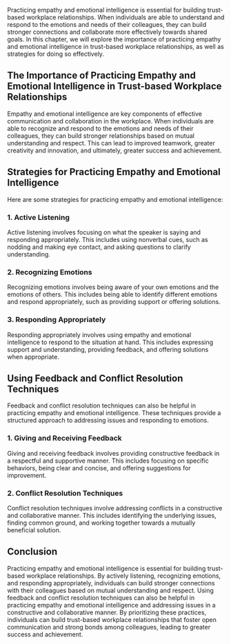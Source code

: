 
Practicing empathy and emotional intelligence is essential for building trust-based workplace relationships. When individuals are able to understand and respond to the emotions and needs of their colleagues, they can build stronger connections and collaborate more effectively towards shared goals. In this chapter, we will explore the importance of practicing empathy and emotional intelligence in trust-based workplace relationships, as well as strategies for doing so effectively.

The Importance of Practicing Empathy and Emotional Intelligence in Trust-based Workplace Relationships
------------------------------------------------------------------------------------------------------

Empathy and emotional intelligence are key components of effective communication and collaboration in the workplace. When individuals are able to recognize and respond to the emotions and needs of their colleagues, they can build stronger relationships based on mutual understanding and respect. This can lead to improved teamwork, greater creativity and innovation, and ultimately, greater success and achievement.

Strategies for Practicing Empathy and Emotional Intelligence
------------------------------------------------------------

Here are some strategies for practicing empathy and emotional intelligence:

### 1. Active Listening

Active listening involves focusing on what the speaker is saying and responding appropriately. This includes using nonverbal cues, such as nodding and making eye contact, and asking questions to clarify understanding.

### 2. Recognizing Emotions

Recognizing emotions involves being aware of your own emotions and the emotions of others. This includes being able to identify different emotions and respond appropriately, such as providing support or offering solutions.

### 3. Responding Appropriately

Responding appropriately involves using empathy and emotional intelligence to respond to the situation at hand. This includes expressing support and understanding, providing feedback, and offering solutions when appropriate.

Using Feedback and Conflict Resolution Techniques
-------------------------------------------------

Feedback and conflict resolution techniques can also be helpful in practicing empathy and emotional intelligence. These techniques provide a structured approach to addressing issues and responding to emotions.

### 1. Giving and Receiving Feedback

Giving and receiving feedback involves providing constructive feedback in a respectful and supportive manner. This includes focusing on specific behaviors, being clear and concise, and offering suggestions for improvement.

### 2. Conflict Resolution Techniques

Conflict resolution techniques involve addressing conflicts in a constructive and collaborative manner. This includes identifying the underlying issues, finding common ground, and working together towards a mutually beneficial solution.

Conclusion
----------

Practicing empathy and emotional intelligence is essential for building trust-based workplace relationships. By actively listening, recognizing emotions, and responding appropriately, individuals can build stronger connections with their colleagues based on mutual understanding and respect. Using feedback and conflict resolution techniques can also be helpful in practicing empathy and emotional intelligence and addressing issues in a constructive and collaborative manner. By prioritizing these practices, individuals can build trust-based workplace relationships that foster open communication and strong bonds among colleagues, leading to greater success and achievement.
